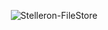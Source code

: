 <p align="center">
  <img src="https://i.ibb.co/LdqH8ChB/tmpycnd0ygf.jpg" alt="Stelleron-FileStore">
